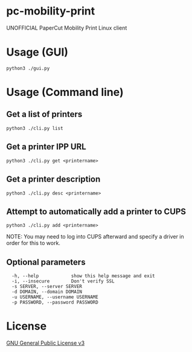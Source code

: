 # pc-mobility-print
UNOFFICIAL PaperCut Mobility Print Linux client

# Usage (GUI)

```
python3 ./gui.py
```

# Usage (Command line)

## Get a list of printers

```
python3 ./cli.py list
```

## Get a printer IPP URL

```
python3 ./cli.py get <printername>
```

## Get a printer description

```
python3 ./cli.py desc <printername>
```

## Attempt to automatically add a printer to CUPS

```
python3 ./cli.py add <printername>
```

NOTE: You may need to log into CUPS afterward and specify a driver in order for this to work.

## Optional parameters

```
  -h, --help            show this help message and exit
  -i, --insecure        Don't verify SSL
  -s SERVER, --server SERVER
  -d DOMAIN, --domain DOMAIN
  -u USERNAME, --username USERNAME
  -p PASSWORD, --password PASSWORD
```

# License

[GNU General Public License v3](https://www.gnu.org/licenses/gpl-3.0.en.html)

